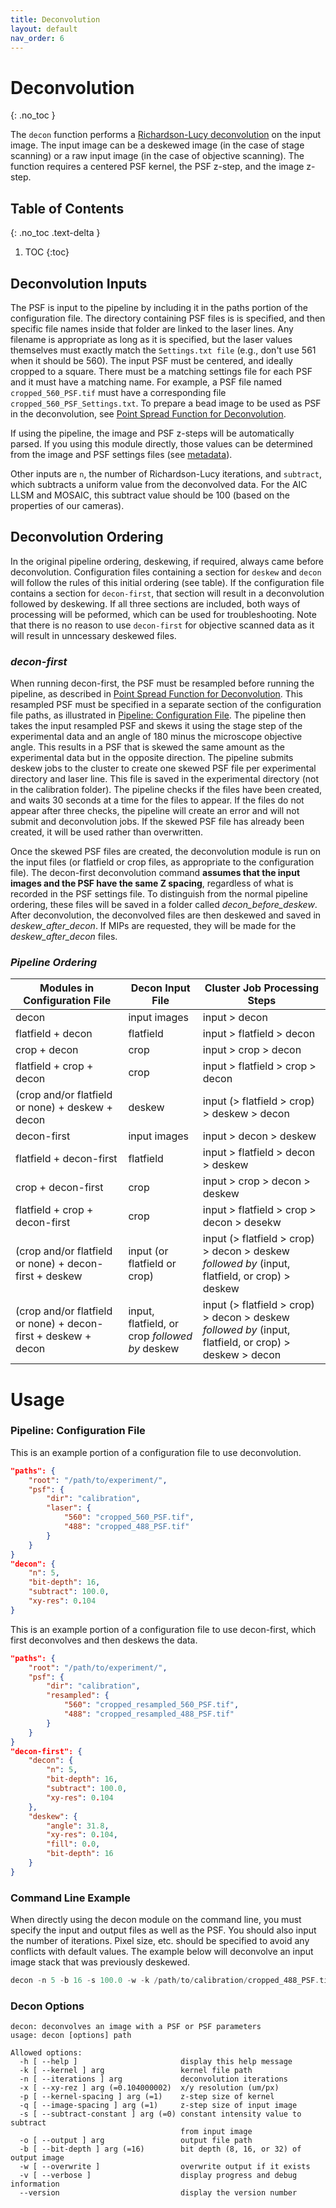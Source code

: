 ```yaml
---
title: Deconvolution
layout: default
nav_order: 6
---
```


# Deconvolution
{: .no_toc }

The `decon` function performs a [Richardson-Lucy deconvolution](https://en.wikipedia.org/wiki/Richardson%E2%80%93Lucy_deconvolution) on the input image. The input image can be a deskewed image (in the case of stage scanning) or a raw input image (in the case of objective scanning). The function requires a centered PSF kernel, the PSF z-step, and the image z-step.

## Table of Contents
{: .no_toc .text-delta }

1. TOC
{:toc}

## Deconvolution Inputs
The PSF is input to the pipeline by including it in the paths portion of the configuration file. The directory containing PSF files is is specified, and then specific file names inside that folder are linked to the laser lines. Any filename is appropriate as long as it is specified, but the laser values themselves must exactly match the `Settings.txt file` (e.g., don't use 561 when it should be 560). The input PSF must be centered, and ideally cropped to a square. There must be a matching settings file for each PSF and it must have a matching name. For example, a PSF file named `cropped_560_PSF.tif` must have a corresponding file  `cropped_560_PSF_Settings.txt`. To prepare a bead image to be used as PSF in the deconvolution, see [Point Spread Function for Deconvolution](https://aicjanelia.github.io/LLSM/decon/psf.html).

If using the pipeline, the image and PSF z-steps will be automatically parsed. If you using this module directly, those values can be determined from the image and PSF settings files (see [metadata](https://aicjanelia.github.io/LLSM/pipeline/bdv_save.html#metadata)).

 Other inputs are `n`, the number of Richardson-Lucy iterations, and `subtract`, which subtracts a uniform value from the deconvolved data. For the AIC LLSM and MOSAIC, this subtract value should be 100 (based on the properties of our cameras).

 ## Deconvolution Ordering
 In the original pipeline ordering, deskewing, if required, always came before deconvolution. Configuration files containing a section for `deskew` and `decon` will follow the rules of this initial ordering (see table). If the configuration file contains a section for `decon-first`, that section will result in a deconvolution followed by deskewing. If all three sections are included, both ways of processing will be peformed, which can be used for troubleshooting. Note that there is no reason to use `decon-first` for objective scanned data as it will result in unncessary deskewed files.

### _decon-first_
 When running decon-first, the PSF must be resampled before running the pipeline, as described in [Point Spread Function for Deconvolution](https://aicjanelia.github.io/LLSM/decon/psf.html). This resampled PSF must be specified in a separate section of the configuration file paths, as illustrated in [Pipeline: Configuration File](#pipeline-configuration-file). The pipeline then takes the input resampled PSF and skews it using the stage step of the experimental data and an angle of 180 minus the microscope objective angle. This results in a PSF that is skewed the same amount as the experimental data but in the opposite direction. The pipeline submits deskew jobs to the cluster to create one skewed PSF file per experimental directory and laser line. This file is saved in the experimental directory (not in the calibration folder). The pipeline checks if the files have been created, and waits 30 seconds at a time for the files to appear. If the files do not appear after three checks, the pipeline will create an error and will not submit and deconvolution jobs.  If the skewed PSF file has already been created, it will be used rather than overwritten.

 Once the skewed PSF files are created, the deconvolution module is run on the input files (or flatfield or crop files, as appropriate to the configuration file). The decon-first deconvolution command **assumes that the input images and the PSF have the same Z spacing**, regardless of what is recorded in the PSF settings file. To distinguish from the normal pipeline ordering, these files will be saved in a folder called *decon_before_deskew*.  After deconvolution, the deconvolved files are then deskewed and saved in *deskew_after_decon*. If MIPs are requested, they will be made for the *deskew_after_decon* files.

### _Pipeline Ordering_
| Modules in Configuration File | Decon Input File | Cluster Job Processing Steps |
| ----- | ----- | ----- |
| decon | input images | input > decon |
| flatfield + decon | flatfield | input > flatfield > decon |
| crop + decon | crop | input > crop > decon |
| flatfield + crop + decon | crop | input > flatfield > crop > decon |
| (crop and/or flatfield or none) + deskew + decon | deskew | input (> flatfield > crop) > deskew > decon |
| decon-first | input images | input > decon > deskew |
| flatfield + decon-first | flatfield | input > flatfield > decon > deskew |
| crop + decon-first | crop | input > crop > decon > deskew |
| flatfield + crop + decon-first | crop | input > flatfield > crop > decon > desekw |
| (crop and/or flatfield or none) + decon-first + deskew | input (or flatfield or crop) | input (> flatfield > crop) > decon > deskew _followed by_ (input, flatfield, or crop) > deskew |
| (crop and/or flatfield or none) + decon-first + deskew + decon | input, flatfield, or crop _followed by_ deskew | input (> flatfield > crop) > decon > deskew _followed by_ (input, flatfield, or crop) > deskew > decon |

# Usage

### Pipeline: Configuration File
This is an example portion of a configuration file to use deconvolution.

```json
"paths": {
    "root": "/path/to/experiment/",
    "psf": {
        "dir": "calibration",
        "laser": {
            "560": "cropped_560_PSF.tif",
            "488": "cropped_488_PSF.tif"
        }
    }
}
"decon": {
    "n": 5,
    "bit-depth": 16,
    "subtract": 100.0,
    "xy-res": 0.104
}
```

This is an example portion of a configuration file to use decon-first, which first deconvolves and then deskews the data.

```json
"paths": {
    "root": "/path/to/experiment/",
    "psf": {
        "dir": "calibration",
        "resampled": {
            "560": "cropped_resampled_560_PSF.tif",
            "488": "cropped_resampled_488_PSF.tif"
        }
    }
}
"decon-first": {
    "decon": {
        "n": 5,
        "bit-depth": 16,
        "subtract": 100.0,
        "xy-res": 0.104
    },
    "deskew": {
        "angle": 31.8,
        "xy-res": 0.104,
        "fill": 0.0,
        "bit-depth": 16
    }
}
```

### Command Line Example
When directly using the decon module on the command line, you must specify the input and output files as well as the PSF. You should also input the number of iterations. Pixel size, etc. should be specified to avoid any conflicts with default values. The example below will deconvolve an input image stack that was previously deskewed.
```c
decon -n 5 -b 16 -s 100.0 -w -k /path/to/calibration/cropped_488_PSF.tif -p 0.1 -q 0.21462536238843902 -o /path/to/experiment/decon/scan_Cam1_ch0_tile0_t0000_decon.tif /path/to/experiment/deskew/scan_Cam1_ch0_tile0_t0000_deskew.tif
```

### Decon Options

```text
decon: deconvolves an image with a PSF or PSF parameters
usage: decon [options] path

Allowed options:
  -h [ --help ]                       display this help message
  -k [ --kernel ] arg                 kernel file path
  -n [ --iterations ] arg             deconvolution iterations
  -x [ --xy-rez ] arg (=0.104000002)  x/y resolution (um/px)
  -p [ --kernel-spacing ] arg (=1)    z-step size of kernel
  -q [ --image-spacing ] arg (=1)     z-step size of input image
  -s [ --subtract-constant ] arg (=0) constant intensity value to subtract 
                                      from input image
  -o [ --output ] arg                 output file path
  -b [ --bit-depth ] arg (=16)        bit depth (8, 16, or 32) of output image
  -w [ --overwrite ]                  overwrite output if it exists
  -v [ --verbose ]                    display progress and debug information
  --version                           display the version number
```
